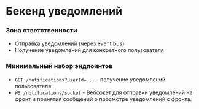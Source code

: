 # Бекенд уведомлений

### Зона ответственности

- Отправка уведомлений (через event bus)
- Получение уведомлений для конкретного пользователя

### Минимальный набор эндпоинтов

- `GET /notifications?userId=...` - получение уведомлений пользователя.
- `WS /notifications/socket` - Вебсокет для отправки уведомлений на фронт и принятия сообщений о просмотре уведомлений с фронта.
